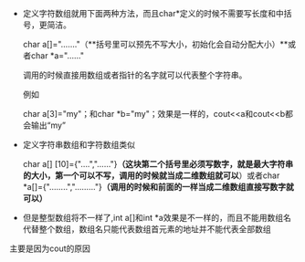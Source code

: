 - 定义字符数组就用下面两种方法，而且char*定义的时候不需要写长度和中括号，更简洁。

  char a[]="……."（**括号里可以预先不写大小，初始化会自动分配大小）**或者char *a="…..."

  调用的时候直接用数组或者指针的名字就可以代表整个字符串。

  例如

  char a[3]="my"；和char *b="my"；效果是一样的，cout<<a和cout<<b都会输出“my”

- 定义字符串数组和字符数组类似

  char a[] [10]={"….","…..."}**（这块第二个括号里必须写数字，就是最大字符串的大小，第一个可以不写，调用的时候就当成二维数组就可以**）或者char *a[]={"……..","……..."}**（调用的时候和前面的一样当成二维数组直接写数字就可以）**

- 但是整型数组将不一样了,int a[]和int *a效果是不一样的，而且不能用数组名代替整个数组，数组名只能代表数组首元素的地址并不能代表全部数组





主要是因为cout的原因



